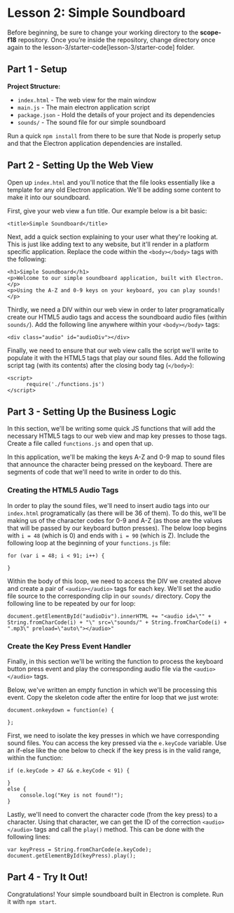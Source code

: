 # Lesson 2:  Simple Soundboard

Before beginning, be sure to change your working directory to the **scope-f18** repository.  Once you’re inside the repository, change directory once again to the lesson-3/starter-code[lesson-3/starter-code] folder.

## Part 1 - Setup
**Project Structure:**
* `index.html` - The web view for the main window
* `main.js` - The main electron application script
* `package.json` - Hold the details of your project and its dependencies
* `sounds/` - The sound file for our simple soundboard

Run a quick `npm install` from there to be sure that Node is properly setup and that the Electron application dependencies are installed.

## Part 2 - Setting Up the Web View
Open up `index.html` and you'll notice that the file looks essentially like a template for any old Electron application.  We'll be adding some content to make it into our soundboard.

First, give your web view a fun title.  Our example below is a bit basic:

```
<title>Simple Soundboard</title>
```

Next, add a quick section explaining to your user what they're looking at.  This is just like adding text to any website, but it'll render in a platform specific application.  Replace the code within the `<body></body>` tags with the following:

```
<h1>Simple Soundboard</h1>
<p>Welcome to our simple soundboard application, built with Electron.</p>
<p>Using the A-Z and 0-9 keys on your keyboard, you can play sounds!</p>
```

Thirdly, we need a DIV within our web view in order to later programatically create our HTML5 audio tags and access the soundboard audio files (within `sounds/`).  Add the following line anywhere within your `<body></body>` tags:

```
<div class="audio" id="audioDiv"></div>
```

Finally, we need to ensure that our web view calls the script we'll write to populate it with the HTML5 tags that play our sound files.  Add the following script tag (with its contents) after the closing body tag (`</body>`):

```
<script>
      require('./functions.js')
</script>
```

## Part 3 - Setting Up the Business Logic
In this section, we'll be writing some quick JS functions that will add the necessary HTML5 tags to our web view and map key presses to those tags.  Create a file called `functions.js` and open that up.

In this application, we'll be making the keys A-Z and 0-9 map to sound files that announce the character being pressed on the keyboard.  There are segments of code that we'll need to write in order to do this.

### Creating the HTML5 Audio Tags
In order to play the sound files, we'll need to insert audio tags into our `index.html` programatically (as there will be 36 of them).  To do this, we'll be making us of the character codes for 0-9 and A-Z (as those are the values that will be passed by our keyboard button presses).  The below loop begins with `i = 48` (which is 0) and ends with `i = 90` (which is Z).  Include the following loop at the beginning of your `functions.js` file:

```
for (var i = 48; i < 91; i++) {

}
```

Within the body of this loop, we need to access the DIV we created above and create a pair of `<audio></audio>` tags for each key.  We'll set the audio file source to the corresponding clip in our `sounds/` directory.  Copy the following line to be repeated by our for loop:


```
document.getElementById("audioDiv").innerHTML += "<audio id=\"" + String.fromCharCode(i) + "\" src=\"sounds/" + String.fromCharCode(i) + ".mp3\" preload=\"auto\"></audio>"
```

### Create the Key Press Event Handler
Finally, in this section we'll be writing the function to process the keyboard button press event and play the corresponding audio file via the `<audio></audio>` tags.

Below, we've written an empty function in which we'll be processing this event.  Copy the skeleton code after the entire for loop that we just wrote:

```
document.onkeydown = function(e) {

};
```

First, we need to isolate the key presses in which we have corresponding sound files.  You can access the key pressed via the `e.keyCode` variable.  Use an if-else like the one below to check if the key press is in the valid range, within the function:

```
if (e.keyCode > 47 && e.keyCode < 91) {

}
else {
    console.log("Key is not found!");
}
```

Lastly, we'll need to convert the character code (from the key press) to a character.  Using that character, we can get the ID of the correction `<audio></audio>` tags and call the `play()` method.  This can be done with the following lines:

```
var keyPress = String.fromCharCode(e.keyCode);
document.getElementById(keyPress).play();
```

## Part 4 - Try It Out!

Congratulations!  Your simple soundboard built in Electron is complete.  Run it with `npm start`.